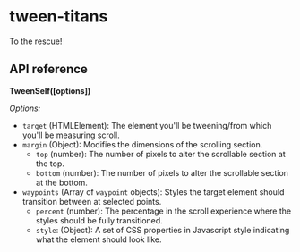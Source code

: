 # tween-titans
To the rescue!

## API reference
**TweenSelf([options])**

_Options:_
* `target` (HTMLElement): The element you'll be tweening/from which you'll be measuring scroll.
* `margin` (Object): Modifies the dimensions of the scrolling section.
  * `top` (number): The number of pixels to alter the scrollable section at the top.
  * `bottom` (number): The number of pixels to alter the scrollable section at the bottom.
* `waypoints` (Array of `waypoint` objects): Styles the target element should transition between at selected points.
  * `percent` (number): The percentage in the scroll experience where the styles should be fully transitioned.
  * `style`: (Object): A set of CSS properties in Javascript style indicating what the element should look like.
